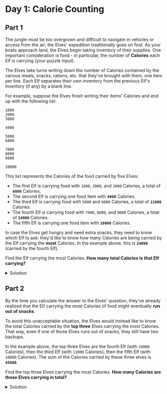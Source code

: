 # Day 1: Calorie Counting

## Part 1

The jungle must be too overgrown and difficult to navigate in vehicles or access from the air; the Elves' expedition
traditionally goes on foot. As your boats approach land, the Elves begin taking inventory of their supplies. One 
important consideration is food - in particular, the number of **Calories** each Elf is carrying (your puzzle input).

The Elves take turns writing down the number of Calories contained by the various meals, snacks, rations, etc. that 
they've brought with them, one item per line. Each Elf separates their own inventory from the previous Elf's inventory
(if any) by a blank line.

For example, suppose the Elves finish writing their items' Calories and end up with the following list:
```
1000
2000
3000

4000

5000
6000

7000
8000
9000

10000
```

This list represents the Calories of the food carried by five Elves:
- The first Elf is carrying food with `1000`, `2000`, and `3000` Calories, a total of **`6000`** Calories.
- The second Elf is carrying one food item with **`4000`** Calories.
- The third Elf is carrying food with `5000` and `6000` Calories, a total of **`11000`** Calories.
- The fourth Elf is carrying food with `7000`, `8000`, and `9000` Calories, a total of **`24000`** Calories.
- The fifth Elf is carrying one food item with **`10000`** Calories.

In case the Elves get hungry and need extra snacks, they need to know which Elf to ask: they'd like to know how many
Calories are being carried by the Elf carrying the **most** Calories. In the example above, this is **`24000`**
(carried by the fourth Elf).

Find the Elf carrying the most Calories. **How many total Calories is that Elf carrying?**

<details>
    <summary>Solution</summary>
    
This is a simple problem. It's only necessary to sum every consecutive element and save the maximum.

```python
def get_max_elf(input_lines: list) -> int:
    max_sum = 0
    current_sum = 0
    for cal in input_lines:
        if cal != '':
            current_sum += int(cal)
        else:
            if current_sum > max_sum:
                max_sum = current_sum
            current_sum = 0
            
    # Last element
    if current_sum > max_sum:
        max_sum = current_sum

    return max_sum
```

The answer is `68442`.
</details>

## Part 2

By the time you calculate the answer to the Elves' question, they've already realized that the Elf carrying the most
Calories of food might eventually **run out of snacks**.

To avoid this unacceptable situation, the Elves would instead like to know the total Calories carried by the 
**top three** Elves carrying the most Calories. That way, even if one of those Elves runs out of snacks, they still 
have two backups.

In the example above, the top three Elves are the fourth Elf (with `24000` Calories), then the third Elf (with `11000`
Calories), then the fifth Elf (with `10000` Calories). The sum of the Calories carried by these three elves is 
**`45000`**.

Find the top three Elves carrying the most Calories. **How many Calories are those Elves carrying in total?**

<details>
    <summary>Solution</summary>
    
Instead of saving only the biggest one, we have to track the top three using a list and updating the minimum of its
elements.

```python
def get_three_top_elves(input_lines: list) -> int:
    biggest_sums = []
    current_sum = 0
    for cal in input_lines:
        if cal != '':
            current_sum += int(cal)
        else:
            if len(biggest_sums) < 3:
                biggest_sums.append(current_sum)
            elif current_sum > biggest_sums[0]:
                biggest_sums[0] = current_sum
            biggest_sums.sort()
            current_sum = 0

    # Last element
    if len(biggest_sums) < 3:
        biggest_sums.append(current_sum)
    elif current_sum > biggest_sums[0]:
        biggest_sums[0] = current_sum

    return sum(biggest_sums)
```

The answer is `204837`.
</details>

